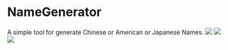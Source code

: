 # NameGenerator

A simple tool for generate Chinese or American or Japanese Names.
<img src="https://raw.githubusercontent.com/MissingWorld/NameGenerator/2021-03-14.png">
<img src="https://raw.githubusercontent.com/MissingWorld/NameGenerator/2021-03-14 (1).png">
<img src="https://raw.githubusercontent.com/MissingWorld/NameGenerator/2021-03-14 (2).png">

